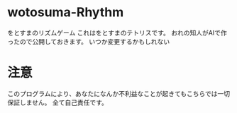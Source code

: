 # wotosuma-Rhythm
をとすまのリズムゲーム
これはをとすまのテトリスです。
おれの知人がAIで作ったので公開しておきます。
いつか変更するかもしれない

# 注意
このプログラムにより、あなたになんか不利益なことが起きてもこちらでは一切保証しません。
全て自己責任です。
